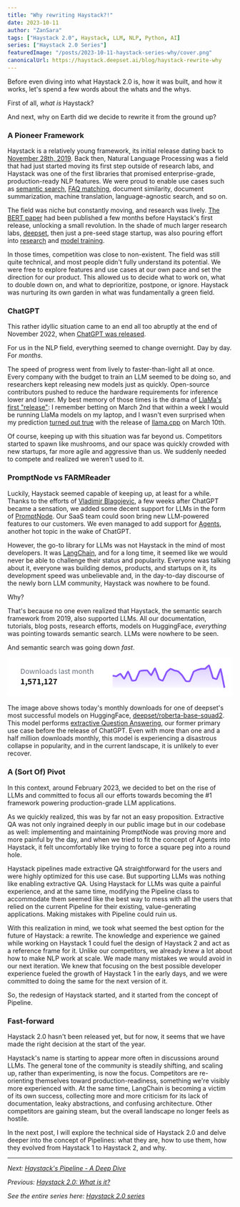 ```yaml
---
title: "Why rewriting Haystack?!"
date: 2023-10-11
author: "ZanSara"
tags: ["Haystack 2.0", Haystack, LLM, NLP, Python, AI]
series: ["Haystack 2.0 Series"]
featuredImage: "/posts/2023-10-11-haystack-series-why/cover.png"
canonicalUrl: https://haystack.deepset.ai/blog/haystack-rewrite-why
---
```


Before even diving into what Haystack 2.0 is, how it was built, and how it works, let's spend a few words about the whats and the whys.

First of all, *what is* Haystack?

And next, why on Earth did we decide to rewrite it from the ground up?

### A Pioneer Framework

Haystack is a relatively young framework, its initial release dating back to [November 28th, 2019](https://github.com/deepset-ai/haystack/releases/tag/0.1.0). Back then, Natural Language Processing was a field that had just started moving its first step outside of research labs, and Haystack was one of the first libraries that promised enterprise-grade, production-ready NLP features. We were proud to enable use cases such as [semantic search](https://medium.com/deepset-ai/what-semantic-search-can-do-for-you-ea5b1e8dfa7f), [FAQ matching](https://medium.com/deepset-ai/semantic-faq-search-with-haystack-6a03b1e13053), document similarity, document summarization, machine translation, language-agnostic search, and so on.

The field was niche but constantly moving, and research was lively. [The BERT paper](https://arxiv.org/abs/1810.04805) had been published a few months before Haystack's first release, unlocking a small revolution. In the shade of much larger research labs, [deepset](https://www.deepset.ai/), then just a pre-seed stage startup, was also pouring effort into [research](https://arxiv.org/abs/2104.12741) and [model training](https://huggingface.co/deepset).

In those times, competition was close to non-existent. The field was still quite technical, and most people didn't fully understand its potential. We were free to explore features and use cases at our own pace and set the direction for our product. This allowed us to decide what to work on, what to double down on, and what to deprioritize, postpone, or ignore. Haystack was nurturing its own garden in what was fundamentally a green field.


### ChatGPT

This rather idyllic situation came to an end all too abruptly at the end of November 2022, when [ChatGPT was released](https://openai.com/blog/chatgpt).

For us in the NLP field, everything seemed to change overnight. Day by day. For *months*. 

The speed of progress went from lively to faster-than-light all at once. Every company with the budget to train an LLM seemed to be doing so, and researchers kept releasing new models just as quickly. Open-source contributors pushed to reduce the hardware requirements for inference lower and lower. My best memory of those times is the drama of [LlaMa's first "release"](https://github.com/facebookresearch/llama/pull/73): I remember betting on March 2nd that within a week I would be running LlaMa models on my laptop, and I wasn't even surprised when my prediction [turned out true](https://news.ycombinator.com/item?id=35100086) with the release of [llama.cpp](https://github.com/ggerganov/llama.cpp) on March 10th.

Of course, keeping up with this situation was far beyond us. Competitors started to spawn like mushrooms, and our space was quickly crowded with new startups, far more agile and aggressive than us. We suddenly needed to compete and realized we weren't used to it.

### PromptNode vs FARMReader

Luckily, Haystack seemed capable of keeping up, at least for a while. Thanks to the efforts of [Vladimir Blagojevic](https://twitter.com/vladblagoje), a few weeks after ChatGPT became a sensation, we added some decent support for LLMs in the form of [PromptNode](https://github.com/deepset-ai/haystack/pull/3665). Our SaaS team could soon bring new LLM-powered features to our customers. We even managed to add support for [Agents](https://github.com/deepset-ai/haystack/pull/3925), another hot topic in the wake of ChatGPT.

However, the go-to library for LLMs was not Haystack in the mind of most developers. It was [LangChain](https://docs.langchain.com/docs/), and for a long time, it seemed like we would never be able to challenge their status and popularity. Everyone was talking about it, everyone was building demos, products, and startups on it, its development speed was unbelievable and, in the day-to-day discourse of the newly born LLM community, Haystack was nowhere to be found.

Why?

That's because no one even realized that Haystack, the semantic search framework from 2019, also supported LLMs. All our documentation, tutorials, blog posts, research efforts, models on HuggingFace, *everything* was pointing towards semantic search. LLMs were nowhere to be seen.

And semantic search was going down *fast*.

![Reader Models downloads graph](/posts/2023-10-11-haystack-series-why/reader-model-downloads.png)

The image above shows today's monthly downloads for one of deepset's most successful models on HuggingFace, 
[deepset/roberta-base-squad2](https://huggingface.co/deepset/roberta-base-squad2). This model performs [extractive Question Answering](https://huggingface.co/tasks/question-answering), our former primary use case before the release of ChatGPT. Even with more than one and a half million downloads monthly, this model is experiencing a disastrous collapse in popularity, and in the current landscape, it is unlikely to ever recover.


### A (Sort Of) Pivot

In this context, around February 2023, we decided to bet on the rise of LLMs and committed to focus all our efforts towards becoming the #1 framework powering production-grade LLM applications.

As we quickly realized, this was by far not an easy proposition. Extractive QA was not only ingrained deeply in our public image but in our codebase as well: implementing and maintaining PromptNode was proving more and more painful by the day, and when we tried to fit the concept of Agents into Haystack, it felt uncomfortably like trying to force a square peg into a round hole.

Haystack pipelines made extractive QA straightforward for the users and were highly optimized for this use case. But supporting LLMs was nothing like enabling extractive QA. Using Haystack for LLMs was quite a painful experience, and at the same time, modifying the Pipeline class to accommodate them seemed like the best way to mess with all the users that relied on the current Pipeline for their existing, value-generating applications. Making mistakes with Pipeline could ruin us.

With this realization in mind, we took what seemed the best option for the future of Haystack: a rewrite. The knowledge and experience we gained while working on Haystack 1 could fuel the design of Haystack 2 and act as a reference frame for it. Unlike our competitors, we already knew a lot about how to make NLP work at scale. We made many mistakes we would avoid in our next iteration. We knew that focusing on the best possible developer experience fueled the growth of Haystack 1 in the early days, and we were committed to doing the same for the next version of it.

So, the redesign of Haystack started, and it started from the concept of Pipeline.

### Fast-forward

Haystack 2.0 hasn't been released yet, but for now, it seems that we have made the right decision at the start of the year.

Haystack's name is starting to appear more often in discussions around LLMs. The general tone of the community is steadily shifting, and scaling up, rather than experimenting, is now the focus. Competitors are re-orienting themselves toward production-readiness, something we're visibly more experienced with. At the same time, LangChain is becoming a victim of its own success, collecting more and more criticism for its lack of documentation, leaky abstractions, and confusing architecture. Other competitors are gaining steam, but the overall landscape no longer feels as hostile.

In the next post, I will explore the technical side of Haystack 2.0 and delve deeper into the concept of Pipelines: what they are, how to use them, how they evolved from Haystack 1 to Haystack 2, and why.

---

*Next: [Haystack's Pipeline - A Deep Dive](/posts/2023-10-15-haystack-series-pipeline)*

*Previous: [Haystack 2.0: What is it?](/posts/2023-10-10-haystack-series-intro)*

*See the entire series here: [Haystack 2.0 series](/series/haystack-2.0-series/)*